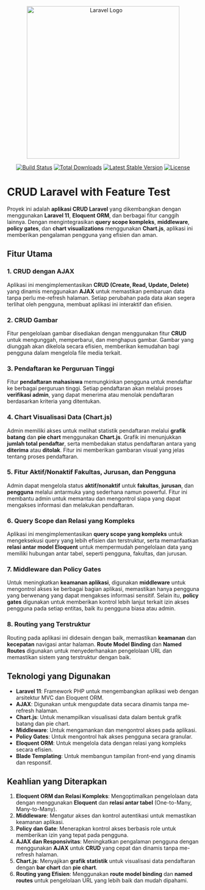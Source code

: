 <p align="center"><a href="https://laravel.com" target="_blank"><img src="https://raw.githubusercontent.com/laravel/art/master/logo-lockup/5%20SVG/2%20CMYK/1%20Full%20Color/laravel-logolockup-cmyk-red.svg" width="400" alt="Laravel Logo"></a></p>

<p align="center">
<a href="https://github.com/laravel/framework/actions"><img src="https://github.com/laravel/framework/workflows/tests/badge.svg" alt="Build Status"></a>
<a href="https://packagist.org/packages/laravel/framework"><img src="https://img.shields.io/packagist/dt/laravel/framework" alt="Total Downloads"></a>
<a href="https://packagist.org/packages/laravel/framework"><img src="https://img.shields.io/packagist/v/laravel/framework" alt="Latest Stable Version"></a>
<a href="https://packagist.org/packages/laravel/framework"><img src="https://img.shields.io/packagist/l/laravel/framework" alt="License"></a>
</p>

# CRUD Laravel with Feature Test

Proyek ini adalah **aplikasi CRUD Laravel** yang dikembangkan dengan menggunakan **Laravel 11**, **Eloquent ORM**, dan berbagai fitur canggih lainnya. Dengan mengintegrasikan **query scope kompleks**, **middleware**, **policy gates**, dan **chart visualizations** menggunakan **Chart.js**, aplikasi ini memberikan pengalaman pengguna yang efisien dan aman.

## Fitur Utama

### 1. **CRUD dengan AJAX**
Aplikasi ini mengimplementasikan **CRUD (Create, Read, Update, Delete)** yang dinamis menggunakan **AJAX** untuk memastikan pembaruan data tanpa perlu me-refresh halaman. Setiap perubahan pada data akan segera terlihat oleh pengguna, membuat aplikasi ini interaktif dan efisien.

### 2. **CRUD Gambar**
Fitur pengelolaan gambar disediakan dengan menggunakan fitur **CRUD** untuk mengunggah, memperbarui, dan menghapus gambar. Gambar yang diunggah akan dikelola secara efisien, memberikan kemudahan bagi pengguna dalam mengelola file media terkait.

### 3. **Pendaftaran ke Perguruan Tinggi**
Fitur **pendaftaran mahasiswa** memungkinkan pengguna untuk mendaftar ke berbagai perguruan tinggi. Setiap pendaftaran akan melalui proses **verifikasi admin**, yang dapat menerima atau menolak pendaftaran berdasarkan kriteria yang ditentukan.

### 4. **Chart Visualisasi Data (Chart.js)**
Admin memiliki akses untuk melihat statistik pendaftaran melalui **grafik batang** dan **pie chart** menggunakan **Chart.js**. Grafik ini menunjukkan **jumlah total pendaftar**, serta membedakan status pendaftaran antara yang **diterima** atau **ditolak**. Fitur ini memberikan gambaran visual yang jelas tentang proses pendaftaran.

### 5. **Fitur Aktif/Nonaktif Fakultas, Jurusan, dan Pengguna**
Admin dapat mengelola status **aktif/nonaktif** untuk **fakultas**, **jurusan**, dan **pengguna** melalui antarmuka yang sederhana namun powerful. Fitur ini membantu admin untuk memantau dan mengontrol siapa yang dapat mengakses informasi dan melakukan pendaftaran.

### 6. **Query Scope dan Relasi yang Kompleks**
Aplikasi ini mengimplementasikan **query scope yang kompleks** untuk mengeksekusi query yang lebih efisien dan terstruktur, serta memanfaatkan **relasi antar model Eloquent** untuk mempermudah pengelolaan data yang memiliki hubungan antar tabel, seperti pengguna, fakultas, dan jurusan.

### 7. **Middleware dan Policy Gates**
Untuk meningkatkan **keamanan aplikasi**, digunakan **middleware** untuk mengontrol akses ke berbagai bagian aplikasi, memastikan hanya pengguna yang berwenang yang dapat mengakses informasi sensitif. Selain itu, **policy gates** digunakan untuk memberikan kontrol lebih lanjut terkait izin akses pengguna pada setiap entitas, baik itu pengguna biasa atau admin.

### 8. **Routing yang Terstruktur**
Routing pada aplikasi ini didesain dengan baik, memastikan **keamanan** dan **kecepatan** navigasi antar halaman. **Route Model Binding** dan **Named Routes** digunakan untuk menyederhanakan pengelolaan URL dan memastikan sistem yang terstruktur dengan baik.

## Teknologi yang Digunakan
- **Laravel 11**: Framework PHP untuk mengembangkan aplikasi web dengan arsitektur MVC dan Eloquent ORM.
- **AJAX**: Digunakan untuk mengupdate data secara dinamis tanpa me-refresh halaman.
- **Chart.js**: Untuk menampilkan visualisasi data dalam bentuk grafik batang dan pie chart.
- **Middleware**: Untuk mengamankan dan mengontrol akses pada aplikasi.
- **Policy Gates**: Untuk mengontrol hak akses pengguna secara granular.
- **Eloquent ORM**: Untuk mengelola data dengan relasi yang kompleks secara efisien.
- **Blade Templating**: Untuk membangun tampilan front-end yang dinamis dan responsif.

## Keahlian yang Diterapkan
1. **Eloquent ORM dan Relasi Kompleks**: Mengoptimalkan pengelolaan data dengan menggunakan **Eloquent** dan **relasi antar tabel** (One-to-Many, Many-to-Many).
2. **Middleware**: Mengatur akses dan kontrol autentikasi untuk memastikan keamanan aplikasi.
3. **Policy dan Gate**: Menerapkan kontrol akses berbasis role untuk memberikan izin yang tepat pada pengguna.
4. **AJAX dan Responsivitas**: Meningkatkan pengalaman pengguna dengan menggunakan **AJAX** untuk **CRUD** yang cepat dan dinamis tanpa me-refresh halaman.
5. **Chart.js**: Menyajikan **grafik statistik** untuk visualisasi data pendaftaran dengan **bar chart** dan **pie chart**.
6. **Routing yang Efisien**: Menggunakan **route model binding** dan **named routes** untuk pengelolaan URL yang lebih baik dan mudah dipahami.

